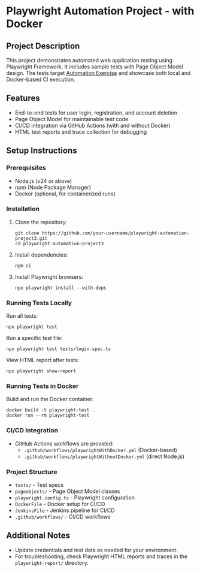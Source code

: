 # Playwright Automation Project - with Docker

## Project Description
This project demonstrates automated web application testing using Playwright Framework. It includes sample tests with Page Object Model design. The tests target [Automation Exercise](http://automationexercise.com) and showcase both local and Docker-based CI execution.

## Features
- End-to-end tests for user login, registration, and account deletion
- Page Object Model for maintainable test code
- CI/CD integration via GitHub Actions (with and without Docker)
- HTML test reports and trace collection for debugging

## Setup Instructions

### Prerequisites
- Node.js (v24 or above)
- npm (Node Package Manager)
- Docker (optional, for containerized runs)

### Installation
1. Clone the repository:
   ```
   git clone https://github.com/your-username/playwright-automation-project3.git
   cd playwright-automation-project3
   ```

2. Install dependencies:
   ```
   npm ci
   ```

3. Install Playwright browsers:
   ```
   npx playwright install --with-deps
   ```

### Running Tests Locally
Run all tests:
```
npx playwright test
```

Run a specific test file:
```
npx playwright test tests/login.spec.ts
```

View HTML report after tests:
```
npx playwright show-report
```

### Running Tests in Docker
Build and run the Docker container:
```
docker build -t playwright-test .
docker run --rm playwright-test
```

### CI/CD Integration
- GitHub Actions workflows are provided:
  - `.github/workflows/playwrightWithDocker.yml` (Docker-based)
  - `.github/workflows/playwrightWithoutDocker.yml` (direct Node.js)

### Project Structure
- `tests/` - Test specs
- `pageobjects/` - Page Object Model classes
- `playwright.config.ts` - Playwright configuration
- `DockerFile` - Docker setup for CI/CD
- `JenkinsFile` - Jenkins pipeline for CI/CD
- `.github/workflows/` - CI/CD workflows

## Additional Notes
- Update credentials and test data as needed for your environment.
- For troubleshooting, check Playwright HTML reports and traces in the `playwright-report/` directory.
